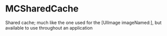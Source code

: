 MCSharedCache
=============

Shared cache; much like the one used for the [UIImage imageNamed:], but available to use throughout an application
